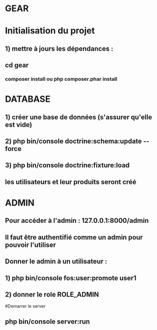 # GEAR

# Initialisation du projet
## 1) mettre à jours les dépendances :
## cd gear
### composer install ou php composer.phar install

# DATABASE
## 1) créer une base de données (s'assurer qu'elle est vide)
## 2) php bin/console doctrine:schema:update --force
## 3) php bin/console doctrine:fixture:load
## les utilisateurs et leur produits seront créé 

# ADMIN
## Pour accéder à l'admin : 127.0.0.1:8000/admin
## Il faut être authentifié comme un admin pour pouvoir l'utiliser
## Donner le admin à un utilisateur :
## 1) php bin/console fos:user:promote user1
## 2) donner le role ROLE_ADMIN 


#Demarrer le server
## php bin/console server:run
